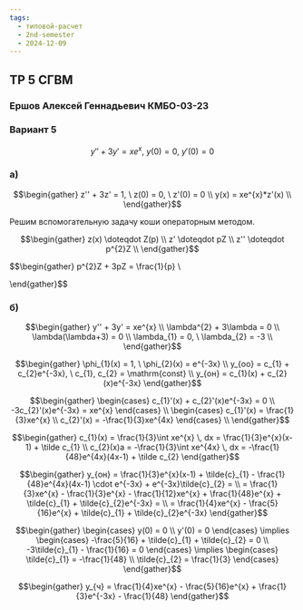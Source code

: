```yaml
---
tags:
  - типовой-расчет
  - 2nd-semester
  - 2024-12-09
---
```


## ТР 5 СГВМ

### Ершов Алексей Геннадьевич КМБО-03-23

### Вариант 5

$$y'' + 3y' = xe^{x}, \ y(0) = 0, \ y'(0) = 0$$

### а)

$$\begin{gather}
z'' + 3z' = 1, \ z(0) = 0, \ z'(0) = 0 \\
y(x) = xe^{x}*z'(x) \\
\end{gather}$$

Решим вспомогательную задачу коши операторным методом.

$$\begin{gather}
z(x) \doteqdot Z(p) \\
z' \doteqdot pZ \\
z'' \doteqdot p^{2}Z \\
\end{gather}$$

$$\begin{gather}
p^{2}Z + 3pZ = \frac{1}{p} \\

\end{gather}$$

### б)

$$\begin{gather}
y'' + 3y' = xe^{x} \\
\lambda^{2} + 3\lambda = 0 \\
\lambda(\lambda+3) = 0 \\
\lambda_{1} = 0, \ \lambda_{2} = -3 \\
\end{gather}$$

$$\begin{gather}
\phi_{1}(x) = 1, \ \phi_{2}(x) = e^{-3x} \\
y_{оо} = c_{1} + c_{2}e^{-3x}, \ c_{1}, c_{2} = \mathrm{const} \\
y_{он} = c_{1}(x) + c_{2}(x)e^{-3x}
\end{gather}$$

$$\begin{gather}
\begin{cases}
c_{1}'(x) + c_{2}'(x)e^{-3x} = 0 \\
-3c_{2}'(x)e^{-3x} = xe^{x}
\end{cases} \\
\begin{cases}
c_{1}'(x) = \frac{1}{3}xe^{x} \\
c_{2}'(x) = -\frac{1}{3}xe^{4x}
\end{cases} \\
\end{gather}$$

$$\begin{gather}
c_{1}(x) = \frac{1}{3}\int xe^{x} \, dx = \frac{1}{3}e^{x}(x-1) + \tilde c_{1} \\
c_{2}(x)a = -\frac{1}{3}\int xe^{4x} \, dx = -\frac{1}{48}e^{4x}(4x-1) + \tilde c_{2}
\end{gather}$$

$$\begin{gather}
y_{он} = \frac{1}{3}e^{x}(x-1) + \tilde{c}_{1} - \frac{1}{48}e^{4x}(4x-1) \cdot e^{-3x} + e^{-3x}\tilde{c}_{2} = \\
= \frac{1}{3}xe^{x} - \frac{1}{3}e^{x} - \frac{1}{12}xe^{x} + \frac{1}{48}e^{x} + \tilde{c}_{1} + \tilde{c}_{2}e^{-3x} = \\
= \frac{1}{4}xe^{x} - \frac{5}{16}e^{x} + \tilde{c}_{1} + \tilde{c}_{2}e^{-3x}
\end{gather}$$

$$\begin{gather}
\begin{cases}
y(0) = 0 \\
y'(0) = 0 
\end{cases} \implies \begin{cases}
-\frac{5}{16} + \tilde{c}_{1} + \tilde{c}_{2} = 0 \\
-3\tilde{c}_{1} - \frac{1}{16} = 0
\end{cases} \implies \begin{cases}
\tilde{c}_{1} = -\frac{1}{48} \\
\tilde{c}_{2} = \frac{1}{3}
\end{cases}
\end{gather}$$

$$\begin{gather}
y_{ч} = \frac{1}{4}xe^{x} - \frac{5}{16}e^{x} + \frac{1}{3}e^{-3x} - \frac{1}{48}
\end{gather}$$
